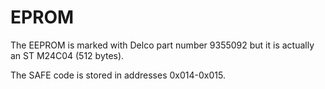 # EPROM

The EEPROM is marked with Delco part number 9355092 but it is actually an ST M24C04 (512 bytes).

The SAFE code is stored in addresses 0x014-0x015.
